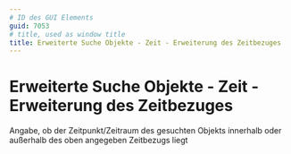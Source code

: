 ```yaml
---
# ID des GUI Elements
guid: 7053
# title, used as window title
title: Erweiterte Suche Objekte - Zeit - Erweiterung des Zeitbezuges
---
```


# Erweiterte Suche Objekte - Zeit - Erweiterung des Zeitbezuges

Angabe, ob der Zeitpunkt/Zeitraum des gesuchten Objekts innerhalb oder außerhalb des oben angegeben Zeitbezugs liegt

